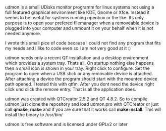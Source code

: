 udmon is a small UDisks monitor programm for linux systems not using a full
featured graphical environment like KDE, Gnome or Xfce. Instead it seems to be useful for systems
running openbox or the like. Its only purpose is to open your prefered filemanager when a
removeable device is plugged into your computer and unmount it on your behalf when it is not needed anymore.

I wrote this small pice of code because I could not find any program that fits my needs and I like
to code even so I am not very good at it :)

udmon needs only a recent QT installation and a desktop environment which provides a system tray. Thats all.
On startup nothing else happens then a small icon is shown in your tray. Right click to configure. Set the program
to open when a USB stick or any removable device is attached. After attaching a device the program should start
with the mounted device path opened. I tested this with qtfm. After you dont need the device right click und
click the remove entry. That is all the application does.

udmon was created with QTCreator 2.5.2 and QT 4.8.2. So to compile udmon just clone the repository and load
udmon.pro with QTCreator or just call **qmake**, **make** and if you are sure that it works call **make install**. This
will install the binary to /usr/bin/

udmon is free software and is licensed under GPLv2 or later

